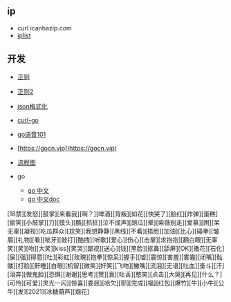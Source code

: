 ## ip
* curl icanhazip.com
* [iplist](https://iplist.cc/)


## 开发
* [正则](https://regex101.com/)
* [正则2](https://jex.im/regulex/#!flags=&re=%5E%5Cd%7B12X%2C%7D%24)
* [json格式化](https://www.bejson.com/)
* [curl-go](https://curlconverter.com/#go)
* [go语音101](https://gfw.go101.org/article/101.html)
* [https://gocn.vip](https://gocn.vip)
* [流程图](https://asciiflow.com/#/)

* go
  * [go 中文](https://www.topgoer.com/)
  * [go 中文doc](http://word.topgoer.com/)


[18禁][发怒][鼓掌][来看我][啊？][啤酒][背叛][如花][快哭了][脸红][炸弹][蛋糕][偷笑][小鼓掌][刀][摸头][酷][抓狂][泣不成声][胡瓜][晕][紫薇别走][爱慕][困][呆无辜][凝视][吃瓜群众][尬笑][我想静静][黑线][不看][捂脸][加油][比心][碰拳][皱眉][礼物][看][呲牙][敲打][酷拽][听歌][爱心][伤心][击掌][求抱抱][翻白眼][无辜笑][笑][吻][大笑][kiss][笑哭][鄙视][送心][钱][黑脸][抠鼻][舔屏][OK][撒花][石化][屎][强][得意][吐][彩虹][玫瑰][抱拳][惊呆][握手][嘘][震惊][害羞][雾霾][闭嘴][骷髅][打脸][鼾睡][白眼][机智][微笑][奸笑][飞吻][撇嘴][流泪][无语][吐血][奋斗][汗][泪奔][做鬼脸][恐惧][谢谢][思考][赞][衰][吐舌][憨笑][点击][大哭][再见][什么？][可怜][可爱][灵光一闪][惊喜][委屈][哈欠][耶][完成][福][红包][爆竹][牛][小牛][公牛][发][2021][冰糖葫芦][烟花]

